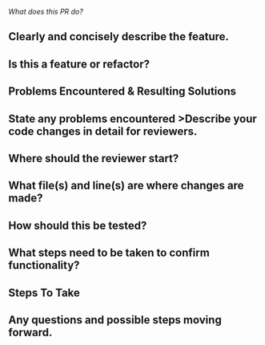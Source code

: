 *What does this PR do?*

**Clearly and concisely describe the feature.**
- 

**Is this a feature or refactor?**
-

**Problems Encountered & Resulting Solutions**
-

**State any problems encountered >Describe your code changes in detail for reviewers.**
- 

**Where should the reviewer start?**
- 

**What file(s) and line(s) are where changes are made?**
- 

**How should this be tested?**
- 

**What steps need to be taken to confirm functionality?**
- 

**Steps To Take**
- 

Any questions and possible steps moving forward.
- 
